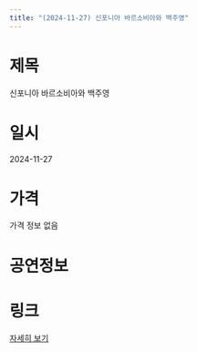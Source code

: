```yaml
---
title: "(2024-11-27) 신포니아 바르소비아와 백주영"
---
```


# 제목
신포니아 바르소비아와 백주영

# 일시
2024-11-27

# 가격
가격 정보 없음

# 공연정보
  
  


# 링크
[자세히 보기](https://www.sac.or.kr/site/main/show/show_view?SN=69063 "https://www.sac.or.kr/site/main/show/show_view?SN=69063")
